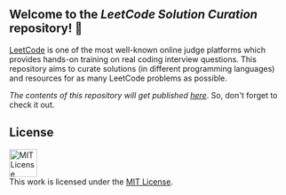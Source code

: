 Welcome to the *LeetCode Solution Curation* repository! 👋
---

[LeetCode](https://leetcode.com/) is one of the most well-known online judge platforms which provides hands-on training on real coding interview questions. This repository aims to curate solutions (in different programming languages) and resources for as many LeetCode problems as possible.

*The contents of this repository will get published [here](https://tahanima.github.io/hello-leetcode/)*. So, don't forget to check it out.

## License
<a rel="license" href="https://opensource.org/licenses/MIT"><img alt="MIT License" style="border-width:0" height="50" src="https://w7.pngwing.com/pngs/514/841/png-transparent-mit-license-bsd-licence-open-source-license-copyright-miscellaneous-text-logo.png" /></a><br />This work is licensed under the <a rel="license" href="https://opensource.org/licenses/MIT">MIT License</a>.
